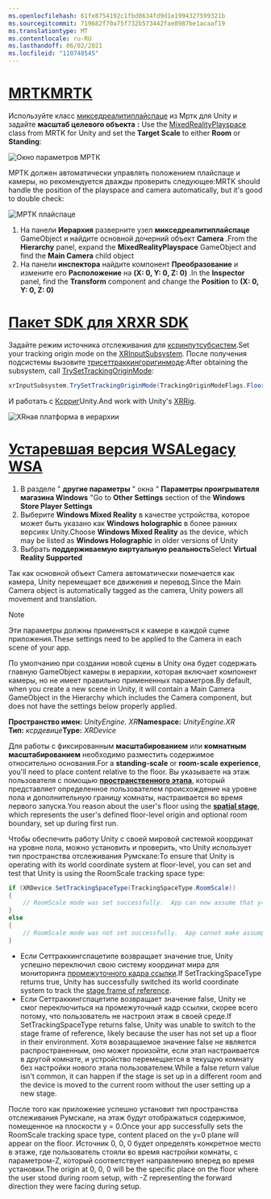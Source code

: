 ```yaml
---
ms.openlocfilehash: 61fe8754192c1fbd0634fd9d1e1994327599321b
ms.sourcegitcommit: 719682f70a75f732b573442fae8987be1acaaf19
ms.translationtype: MT
ms.contentlocale: ru-RU
ms.lasthandoff: 06/02/2021
ms.locfileid: "110748545"
---
```

# <a name="mrtk"></a>[<span data-ttu-id="93109-101">MRTK</span><span class="sxs-lookup"><span data-stu-id="93109-101">MRTK</span></span>](#tab/mrtk)
<!-- NEVER CHANGE THE ABOVE LINE! -->

<span data-ttu-id="93109-102">Используйте класс [микседреалитиплайспаце](/dotnet/api/microsoft.mixedreality.toolkit.mixedrealityplayspace) из Мртк для Unity и задайте **масштаб целевого объекта** **:** </span><span class="sxs-lookup"><span data-stu-id="93109-102">Use the [MixedRealityPlayspace](/dotnet/api/microsoft.mixedreality.toolkit.mixedrealityplayspace) class from MRTK for Unity and set the **Target Scale** to either **Room** or **Standing**:</span></span>

![Окно параметров МРТК](../../images/mrtk-target-scale.png)

<span data-ttu-id="93109-104">МРТК должен автоматически управлять положением плайспаце и камеры, но рекомендуется дважды проверить следующее:</span><span class="sxs-lookup"><span data-stu-id="93109-104">MRTK should handle the position of the playspace and camera automatically, but it's good to double check:</span></span>

![МРТК плайспаце](../../images/mrtk-playspace.png)

1. <span data-ttu-id="93109-106">На панели **Иерархия** разверните узел **микседреалитиплайспаце** GameObject и найдите основной дочерний объект **Camera** .</span><span class="sxs-lookup"><span data-stu-id="93109-106">From the **Hierarchy** panel, expand the **MixedRealityPlayspace** GameObject and find the **Main Camera** child object</span></span>
2. <span data-ttu-id="93109-107">На панели **инспектора** найдите компонент **Преобразование** и измените его **Расположение** на **(X: 0, Y: 0, Z: 0)** .</span><span class="sxs-lookup"><span data-stu-id="93109-107">In the **Inspector** panel, find the **Transform** component and change the **Position** to **(X: 0, Y: 0, Z: 0)**</span></span>

# <a name="xr-sdk"></a>[<span data-ttu-id="93109-108">Пакет SDK для XR</span><span class="sxs-lookup"><span data-stu-id="93109-108">XR SDK</span></span>](#tab/xr)
<!-- NEVER CHANGE THE ABOVE LINE! -->

<span data-ttu-id="93109-109">Задайте режим источника отслеживания для [ксринпутсубсистем](https://docs.unity3d.com/Documentation/ScriptReference/XR.XRInputSubsystem.html).</span><span class="sxs-lookup"><span data-stu-id="93109-109">Set your tracking origin mode on the [XRInputSubsystem](https://docs.unity3d.com/Documentation/ScriptReference/XR.XRInputSubsystem.html).</span></span> <span data-ttu-id="93109-110">После получения подсистемы вызовите [трисеттраккингоригинмоде](https://docs.unity3d.com/Documentation/ScriptReference/XR.XRInputSubsystem.TrySetTrackingOriginMode.html):</span><span class="sxs-lookup"><span data-stu-id="93109-110">After obtaining the subsystem, call [TrySetTrackingOriginMode](https://docs.unity3d.com/Documentation/ScriptReference/XR.XRInputSubsystem.TrySetTrackingOriginMode.html):</span></span>

```cs
xrInputSubsystem.TrySetTrackingOriginMode(TrackingOriginModeFlags.Floor);
```

<span data-ttu-id="93109-111">И работать с [Ксрриг](https://docs.unity3d.com/Manual/configuring-project-for-xr.html)Unity.</span><span class="sxs-lookup"><span data-stu-id="93109-111">And work with Unity's [XRRig](https://docs.unity3d.com/Manual/configuring-project-for-xr.html).</span></span>

![XRная платформа в иерархии](../../images/xrsdk-xrrig.png)

# <a name="legacy-wsa"></a>[<span data-ttu-id="93109-113">Устаревшая версия WSA</span><span class="sxs-lookup"><span data-stu-id="93109-113">Legacy WSA</span></span>](#tab/wsa)
<!-- NEVER CHANGE THE ABOVE LINE! -->

1. <span data-ttu-id="93109-114">В разделе " **другие параметры** " окна " **Параметры проигрывателя магазина Windows** "</span><span class="sxs-lookup"><span data-stu-id="93109-114">Go to **Other Settings** section of the **Windows Store Player Settings**</span></span>
2. <span data-ttu-id="93109-115">Выберите **Windows Mixed Reality** в качестве устройства, которое может быть указано как **Windows holographic** в более ранних версиях Unity.</span><span class="sxs-lookup"><span data-stu-id="93109-115">Choose **Windows Mixed Reality** as the device, which may be listed as **Windows Holographic** in older versions of Unity</span></span>
3. <span data-ttu-id="93109-116">Выбрать **поддерживаемую виртуальную реальность**</span><span class="sxs-lookup"><span data-stu-id="93109-116">Select **Virtual Reality Supported**</span></span>

<span data-ttu-id="93109-117">Так как основной объект Camera автоматически помечается как камера, Unity перемещает все движения и перевод.</span><span class="sxs-lookup"><span data-stu-id="93109-117">Since the Main Camera object is automatically tagged as the camera, Unity powers all movement and translation.</span></span>

>[!NOTE]
><span data-ttu-id="93109-118">Эти параметры должны применяться к камере в каждой сцене приложения.</span><span class="sxs-lookup"><span data-stu-id="93109-118">These settings need to be applied to the Camera in each scene of your app.</span></span>
>
><span data-ttu-id="93109-119">По умолчанию при создании новой сцены в Unity она будет содержать главную GameObject камеры в иерархии, которая включает компонент камеры, но не имеет правильно примененных параметров.</span><span class="sxs-lookup"><span data-stu-id="93109-119">By default, when you create a new scene in Unity, it will contain a Main Camera GameObject in the Hierarchy which includes the Camera component, but does not have the settings below properly applied.</span></span>

<span data-ttu-id="93109-120">**Пространство имен:** *UnityEngine. XR*</span><span class="sxs-lookup"><span data-stu-id="93109-120">**Namespace:** *UnityEngine.XR*</span></span><br>
<span data-ttu-id="93109-121">**Тип:** *ксрдевице*</span><span class="sxs-lookup"><span data-stu-id="93109-121">**Type:** *XRDevice*</span></span>

<span data-ttu-id="93109-122">Для работы с фиксированным **масштабированием** или **комнатным масштабированием** необходимо разместить содержимое относительно основания.</span><span class="sxs-lookup"><span data-stu-id="93109-122">For a **standing-scale** or **room-scale experience**, you'll need to place content relative to the floor.</span></span> <span data-ttu-id="93109-123">Вы указываете на этаж пользователя с помощью **[пространственного этапа](../../../../design/coordinate-systems.md#spatial-coordinate-systems)**, который представляет определенное пользователем происхождение на уровне пола и дополнительную границу комнаты, настраивается во время первого запуска.</span><span class="sxs-lookup"><span data-stu-id="93109-123">You reason about the user's floor using the **[spatial stage](../../../../design/coordinate-systems.md#spatial-coordinate-systems)**, which represents the user's defined floor-level origin and optional room boundary, set up during first run.</span></span>

<span data-ttu-id="93109-124">Чтобы обеспечить работу Unity с своей мировой системой координат на уровне пола, можно установить и проверить, что Unity использует тип пространства отслеживания Румскале:</span><span class="sxs-lookup"><span data-stu-id="93109-124">To ensure that Unity is operating with its world coordinate system at floor-level, you can set and test that Unity is using the RoomScale tracking space type:</span></span>

```cs
if (XRDevice.SetTrackingSpaceType(TrackingSpaceType.RoomScale))
{
    // RoomScale mode was set successfully.  App can now assume that y=0 in Unity world coordinate represents the floor.
}
else
{
    // RoomScale mode was not set successfully.  App cannot make assumptions about where the floor plane is.
}
```

* <span data-ttu-id="93109-125">Если Сеттраккингспацетипе возвращает значение true, Unity успешно переключил свою систему координат мира для мониторинга [промежуточного кадра ссылки](../../../../design/coordinate-systems.md#spatial-coordinate-systems).</span><span class="sxs-lookup"><span data-stu-id="93109-125">If SetTrackingSpaceType returns true, Unity has successfully switched its world coordinate system to track the [stage frame of reference](../../../../design/coordinate-systems.md#spatial-coordinate-systems).</span></span>
* <span data-ttu-id="93109-126">Если Сеттраккингспацетипе возвращает значение false, Unity не смог переключиться на промежуточный кадр ссылки, скорее всего потому, что пользователь не настроил этаж в своей среде.</span><span class="sxs-lookup"><span data-stu-id="93109-126">If SetTrackingSpaceType returns false, Unity was unable to switch to the stage frame of reference, likely because the user has not set up a floor in their environment.</span></span> <span data-ttu-id="93109-127">Хотя возвращаемое значение false не является распространенным, оно может произойти, если этап настраивается в другой комнате, и устройство перемещается в текущую комнату без настройки нового этапа пользователем.</span><span class="sxs-lookup"><span data-stu-id="93109-127">While a false return value isn't common, it can happen if the stage is set up in a different room and the device is moved to the current room without the user setting up a new stage.</span></span>

<span data-ttu-id="93109-128">После того как приложение успешно установит тип пространства отслеживания Румскале, на этаж будут отображаться содержимое, помещенное на плоскости y = 0.</span><span class="sxs-lookup"><span data-stu-id="93109-128">Once your app successfully sets the RoomScale tracking space type, content placed on the y=0 plane will appear on the floor.</span></span> <span data-ttu-id="93109-129">Источник 0, 0, 0 будет определять конкретное место в этаже, где пользователь стояли во время настройки комнаты, с параметром-Z, который соответствует направлению вперед во время установки.</span><span class="sxs-lookup"><span data-stu-id="93109-129">The origin at 0, 0, 0 will be the specific place on the floor where the user stood during room setup, with -Z representing the forward direction they were facing during setup.</span></span>